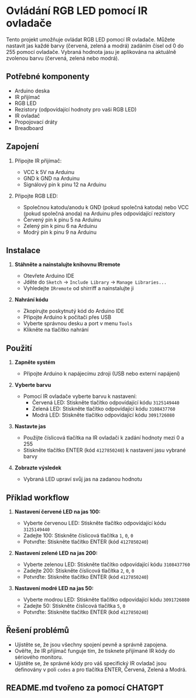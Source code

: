 # Ovládání RGB LED pomocí IR ovladače

Tento projekt umožňuje ovládat RGB LED pomocí IR ovladače. Můžete nastavit jas každé barvy (červená, zelená a modrá) zadáním čísel od 0 do 255 pomocí ovladače. Vybraná hodnota jasu je aplikována na aktuálně zvolenou barvu (červená, zelená nebo modrá).

## Potřebné komponenty
- Arduino deska
- IR přijímač
- RGB LED
- Rezistory (odpovídající hodnoty pro vaši RGB LED)
- IR ovladač
- Propojovací dráty
- Breadboard

## Zapojení
1. Připojte IR přijímač:
   - VCC k 5V na Arduinu
   - GND k GND na Arduinu
   - Signálový pin k pinu 12 na Arduinu

2. Připojte RGB LED:
   - Společnou katodu/anodu k GND (pokud společná katoda) nebo VCC (pokud společná anoda) na Arduinu přes odpovídající rezistory
   - Červený pin k pinu 5 na Arduinu
   - Zelený pin k pinu 6 na Arduinu
   - Modrý pin k pinu 9 na Arduinu

## Instalace
1. **Stáhněte a nainstalujte knihovnu IRremote**
   - Otevřete Arduino IDE
   - Jděte do `Sketch` -> `Include Library` -> `Manage Libraries...`
   - Vyhledejte `IRremote` od shirriff a nainstalujte ji

2. **Nahrání kódu**
   - Zkopírujte poskytnutý kód do Arduino IDE
   - Připojte Arduino k počítači přes USB
   - Vyberte správnou desku a port v menu `Tools`
   - Klikněte na tlačítko nahrání

## Použití
1. **Zapněte systém**
   - Připojte Arduino k napájecímu zdroji (USB nebo externí napájení)
   
2. **Vyberte barvu**
   - Pomocí IR ovladače vyberte barvu k nastavení:
     - Červená LED: Stiskněte tlačítko odpovídající kódu `3125149440`
     - Zelená LED: Stiskněte tlačítko odpovídající kódu `3108437760`
     - Modrá LED: Stiskněte tlačítko odpovídající kódu `3091726080`

3. **Nastavte jas**
   - Použijte číslicová tlačítka na IR ovladači k zadání hodnoty mezi 0 a 255
   - Stiskněte tlačítko ENTER (kód `4127850240`) k nastavení jasu vybrané barvy

4. **Zobrazte výsledek**
   - Vybraná LED upraví svůj jas na zadanou hodnotu

## Příklad workflow
1. **Nastavení červené LED na jas 100:**
   - Vyberte červenou LED: Stiskněte tlačítko odpovídající kódu `3125149440`
   - Zadejte 100: Stiskněte číslicová tlačítka `1`, `0`, `0`
   - Potvrďte: Stiskněte tlačítko ENTER (kód `4127850240`)

2. **Nastavení zelené LED na jas 200:**
   - Vyberte zelenou LED: Stiskněte tlačítko odpovídající kódu `3108437760`
   - Zadejte 200: Stiskněte číslicová tlačítka `2`, `0`, `0`
   - Potvrďte: Stiskněte tlačítko ENTER (kód `4127850240`)

3. **Nastavení modré LED na jas 50:**
   - Vyberte modrou LED: Stiskněte tlačítko odpovídající kódu `3091726080`
   - Zadejte 50: Stiskněte číslicová tlačítka `5`, `0`
   - Potvrďte: Stiskněte tlačítko ENTER (kód `4127850240`)

## Řešení problémů
- Ujistěte se, že jsou všechny spojení pevně a správně zapojena.
- Ověřte, že IR přijímač funguje tím, že tisknete přijímané IR kódy do sériového monitoru.
- Ujistěte se, že správné kódy pro váš specifický IR ovladač jsou definovány v poli `codes` a pro tlačítka ENTER, Červená, Zelená a Modrá.

## README.md tvořeno za pomocí CHATGPT

